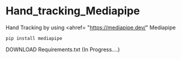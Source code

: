 # Hand_tracking_Mediapipe
Hand Tracking by using 
<ahref= "https://mediapipe.dev/" Mediapipe</a>

```
pip install mediapipe
```

DOWNLOAD Requirements.txt
(In Progress....)
